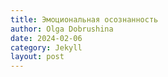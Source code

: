 ```yaml
---
title: Эмоциональная осознанность
author: Olga Dobrushina
date: 2024-02-06
category: Jekyll
layout: post
---
```


